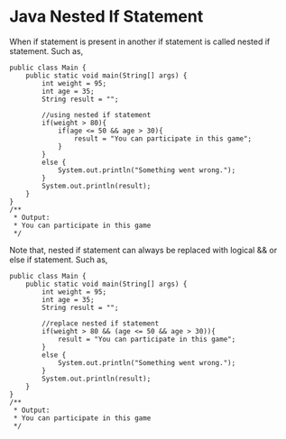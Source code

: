 # Java Nested If Statement

When if statement is present in another if statement is called nested if statement. Such as,

```
public class Main {
    public static void main(String[] args) {
        int weight = 95;
        int age = 35;
        String result = "";

        //using nested if statement
        if(weight > 80){
            if(age <= 50 && age > 30){
                result = "You can participate in this game";
            }
        }
        else {
            System.out.println("Something went wrong.");
        }
        System.out.println(result);
    }
}
/**
 * Output:
 * You can participate in this game
 */
```

Note that, nested if statement can always be replaced with logical && or else if statement. Such as,

```
public class Main {
    public static void main(String[] args) {
        int weight = 95;
        int age = 35;
        String result = "";

        //replace nested if statement
        if(weight > 80 && (age <= 50 && age > 30)){
            result = "You can participate in this game";
        }
        else {
            System.out.println("Something went wrong.");
        }
        System.out.println(result);
    }
}
/**
 * Output:
 * You can participate in this game
 */
```